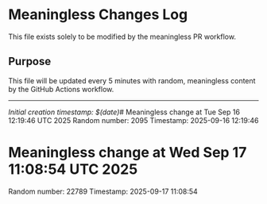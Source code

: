 # Meaningless Changes Log

This file exists solely to be modified by the meaningless PR workflow.

## Purpose
This file will be updated every 5 minutes with random, meaningless content by the GitHub Actions workflow.

---
*Initial creation timestamp: $(date)*# Meaningless change at Tue Sep 16 12:19:46 UTC 2025
Random number: 2095
Timestamp: 2025-09-16 12:19:46

# Meaningless change at Wed Sep 17 11:08:54 UTC 2025
Random number: 22789
Timestamp: 2025-09-17 11:08:54

